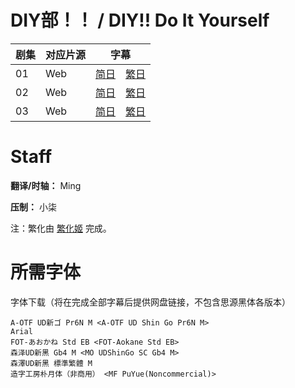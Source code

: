 # DIY部！！ / DIY!! Do It Yourself
| 剧集 | 对应片源 | 字幕 |
| ---- | -------- | ---- |
| 01 | Web | [简日](https://raw.githubusercontent.com/MingYSub/SubsArchive/main/Archive/Dorama-DIY/%5BOborozuki%5D%20DIY!!%20Do%20It%20Yourself%20%5B01%5D.CHS_JPN.ass)　[繁日](https://raw.githubusercontent.com/MingYSub/SubsArchive/main/Archive/Dorama-DIY/%5BOborozuki%5D%20DIY!!%20Do%20It%20Yourself%20%5B01%5D.CHT_JPN.ass) |
| 02 | Web | [简日](https://raw.githubusercontent.com/MingYSub/SubsArchive/main/Archive/Dorama-DIY/%5BOborozuki%5D%20DIY!!%20Do%20It%20Yourself%20%5B02%5D.CHS_JPN.ass)　[繁日](https://raw.githubusercontent.com/MingYSub/SubsArchive/main/Archive/Dorama-DIY/%5BOborozuki%5D%20DIY!!%20Do%20It%20Yourself%20%5B02%5D.CHT_JPN.ass) |
| 03 | Web | [简日](https://raw.githubusercontent.com/MingYSub/SubsArchive/main/Archive/Dorama-DIY/%5BOborozuki%5D%20DIY!!%20Do%20It%20Yourself%20%5B03%5D.CHS_JPN.ass)　[繁日](https://raw.githubusercontent.com/MingYSub/SubsArchive/main/Archive/Dorama-DIY/%5BOborozuki%5D%20DIY!!%20Do%20It%20Yourself%20%5B03%5D.CHT_JPN.ass) |

# Staff
**翻译/时轴：** Ming

**压制：** 小柒

注：繁化由 [繁化姬](https://zhconvert.org) 完成。

# 所需字体
字体下载（将在完成全部字幕后提供网盘链接，不包含思源黑体各版本）

```
A-OTF UD新ゴ Pr6N M <A-OTF UD Shin Go Pr6N M>
Arial
FOT-あおかね Std EB <FOT-Aokane Std EB>
森泽UD新黑 Gb4 M <MO UDShinGo SC Gb4 M>
森澤UD新黑 標準繁體 M
造字工房朴月体（非商用） <MF PuYue(Noncommercial)>
```